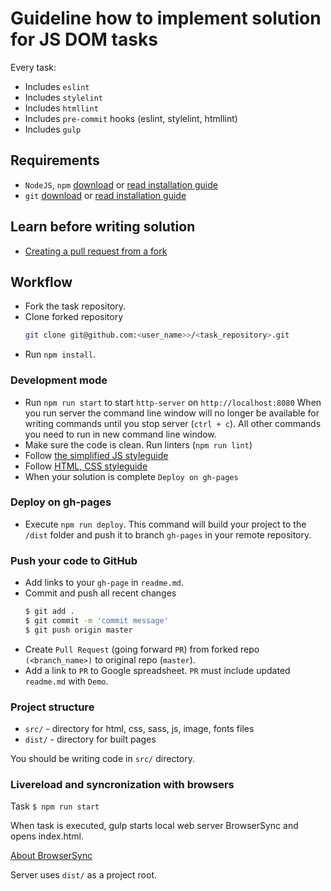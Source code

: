 # Guideline how to implement solution for JS DOM tasks

Every task:
- Includes `eslint`
- Includes `stylelint`
- Includes `htmllint`
- Includes `pre-commit` hooks (eslint, stylelint, htmllint)
- Includes `gulp`

## Requirements

- `NodeJS`, `npm` [download](https://nodejs.org/en/) or [read installation guide](https://nodejs.org/en/download/package-manager/)
- `git` [download](https://git-scm.com/downloads) or [read installation guide](https://git-scm.com/book/en/v2/Getting-Started-Installing-Git)

## Learn before writing solution

- [Creating a pull request from a fork](https://help.github.com/en/articles/creating-a-pull-request-from-a-fork)

## Workflow

- Fork the task repository.
- Clone forked repository 
    ```bash
    git clone git@github.com:<user_name>>/<task_repository>.git
    ```
- Run `npm install`.

### Development mode 

- Run `npm run start` to start `http-server` on `http://localhost:8080`
    When you run server the command line window will no longer be available for 
    writing commands until you stop server (`ctrl + c`). All other commands you 
    need to run in new command line window.
- Make sure the code is clean. Run linters (`npm run lint`)
- Follow [the simplified JS styleguide](https://mate-academy.github.io/style-guides/javascript-standard-modified)
- Follow [HTML, CSS styleguide](https://mate-academy.github.io/style-guides/htmlcss.html)
- When your solution is complete `Deploy on gh-pages`

### Deploy on gh-pages

- Execute `npm run deploy`. This command will build your project to the 
`/dist` folder and push it to branch `gh-pages` in your remote repository. 

### Push your code to GitHub

- Add links to your `gh-page` in `readme.md`.
- Commit and push all recent changes
  ```bash
  $ git add .
  $ git commit -m 'commit message'
  $ git push origin master
  ```
- Create `Pull Request` (going forward `PR`) from forked repo `(<branch_name>)` to original repo (`master`).
- Add a link to `PR` to Google spreadsheet. `PR` must include updated `readme.md` with `Demo`.

### Project structure

- `src/` - directory for html, css, sass, js, image, fonts files
- `dist/` - directory for built pages

You should be writing code in `src/` directory.

### Livereload and syncronization with browsers

Task `$ npm run start`

When task is executed, gulp starts local web server BrowserSync and opens index.html.  

[About BrowserSync](http://www.browsersync.io/)  

Server uses `dist/` as a project root.
